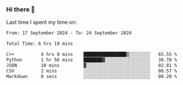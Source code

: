 ### Hi there 👋

<!--
**Grav1tum/Grav1tum** is a ✨ _special_ ✨ repository because its `README.md` (this file) appears on your GitHub profile.

Here are some ideas to get you started:

- 🔭 I’m currently working on ...
- 🌱 I’m currently learning ...
- 👯 I’m looking to collaborate on ...
- 🤔 I’m looking for help with ...
- 💬 Ask me about ...
- 📫 How to reach me: ...
- 😄 Pronouns: ...
- ⚡ Fun fact: ...
-->
Last time I spent my time on:
<!--START_SECTION:waka-->

```txt
From: 17 September 2024 - To: 24 September 2024

Total Time: 6 hrs 19 mins

C++          4 hrs 8 mins    ████████████████▒░░░░░░░░   65.55 %
Python       1 hr 56 mins    ███████▓░░░░░░░░░░░░░░░░░   30.70 %
JSON         10 mins         ▓░░░░░░░░░░░░░░░░░░░░░░░░   02.81 %
CSV          2 mins          ░░░░░░░░░░░░░░░░░░░░░░░░░   00.57 %
Markdown     0 secs          ░░░░░░░░░░░░░░░░░░░░░░░░░   00.20 %
```

<!--END_SECTION:waka-->
